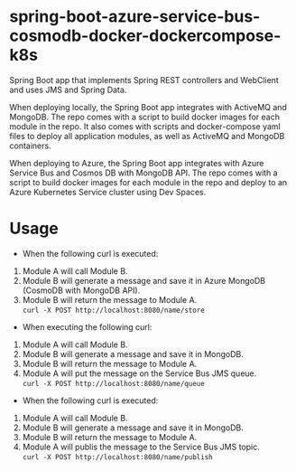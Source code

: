 # spring-boot-azure-service-bus-cosmodb-docker-dockercompose-k8s
Spring Boot app that implements Spring REST controllers and WebClient and uses JMS and Spring Data.

When deploying locally, the Spring Boot app integrates with ActiveMQ and MongoDB. The repo comes with a script to build docker images for each module in the repo. It also comes with scripts and docker-compose yaml files to deploy all application modules, as well as ActiveMQ and MongoDB containers.

When deploying to Azure, the Spring Boot app integrates with Azure Service Bus and Cosmos DB with MongoDB API. The repo comes with a script to build docker images for each module in the repo and deploy to an Azure Kubernetes Service cluster using Dev Spaces.

# Usage
* When the following curl is executed: 
1. Module A will call Module B. 
2. Module B will generate a message and save it in Azure MongoDB (CosmoDB with MongoDB API).
3. Module B will return the message to Module A. <br/>
```curl -X POST http://localhost:8080/name/store```

* When executing the following curl: 
1. Module A will call Module B. 
2. Module B will generate a message and save it in MongoDB.
3. Module B will return the message to Module A.
4. Module A will put the message on the Service Bus JMS queue. <br/>
```curl -X POST http://localhost:8080/name/queue```

* When the following curl is executed:  
1. Module A will call Module B. 
2. Module B will generate a message and save it in MongoDB.
3. Module B will return the message to Module A.
4. Module A will publis the message to the Service Bus JMS topic. <br/>
```curl -X POST http://localhost:8080/name/publish```


